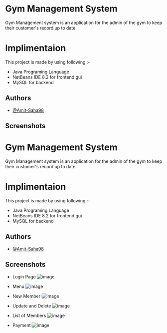 
# Gym Management System

Gym Management system is an application for the admin of the gym to keep their customer's record up to date.

# Implimentaion
This project is made by using following :-

* Java Programing Language
* NetBeans IDE 8.2 for frontend gui
* MySQL for backend





## Authors

- [@Amit-Saha98](https://github.com/Amit-Saha98)


## Screenshots


# Gym Management System

Gym Management system is an application for the admin of the gym to keep their customer's record up to date.

# Implimentaion
This project is made by using following :-

* Java Programing Language
* NetBeans IDE 8.2 for frontend gui
* MySQL for backend





## Authors

- [@Amit-Saha98](https://github.com/Amit-Saha98)


## Screenshots
* Login Page
![image](https://user-images.githubusercontent.com/114154372/191742406-a5e173cf-e0bf-430a-9ed8-473c8d1f07d3.png)

* Menu
![image](https://user-images.githubusercontent.com/114154372/191743025-28adfb93-a8b6-41f9-bf31-b754a60d776d.png)

* New Member 
![image](https://user-images.githubusercontent.com/114154372/191743230-ed9fd5a3-4f97-440b-b8eb-40c6d65165df.png)

* Update and Delete 
![image](https://user-images.githubusercontent.com/114154372/191743762-ab2de8c6-5514-4ee9-98da-4b0e292abdd5.png)
 
 * List of Members
 ![image](https://user-images.githubusercontent.com/114154372/191743982-dada4966-8bbf-4fba-8575-5c5d6ac6e774.png)

* Payment
![image](https://user-images.githubusercontent.com/114154372/191744266-df2b04bf-d3d2-4014-ab09-8979282972f4.png)


